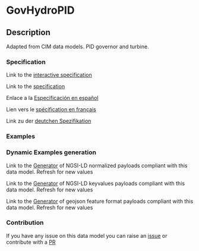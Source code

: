 # GovHydroPID

## Description 

Adapted from CIM data models. PID governor and turbine.
### Specification

Link to the [interactive specification](https://swagger.lab.fiware.org/?url=https://smart-data-models.github.io/dataModel.EnergyCIM/GovHydroPID/swagger.yaml)

Link to the [specification](https://smart-data-models.github.io/dataModel.EnergyCIM/GovHydroPID/doc/spec.md)

Enlace a la [Especificación en español](https://smart-data-models.github.io/dataModel.EnergyCIM/GovHydroPID/doc/spec_ES.md)

Lien vers le [spécification en français](https://smart-data-models.github.io/dataModel.EnergyCIM/GovHydroPID/doc/spec_FR.md)

Link zu der [deutchen Spezifikation](https://smart-data-models.github.io/dataModel.EnergyCIM/GovHydroPID/doc/spec_DE.md)
### Examples
### Dynamic Examples generation

Link to the [Generator](https://smartdatamodels.org/extra/ngsi-ld_generator_v0.92.php?schemaUrl=https://raw.githubusercontent.com/smart-data-models/dataModel.EnergyCIM/master/GovHydroPID/schema.json&email=info@smartdatamodels.org) of NGSI-LD normalized payloads compliant with this data model. Refresh for new values

Link to the [Generator](https://smartdatamodels.org/extra/ngsi-ld_generator_keyvalues_v0.92.php?schemaUrl=https://raw.githubusercontent.com/smart-data-models/dataModel.EnergyCIM/master/GovHydroPID/schema.json&email=info@smartdatamodels.org) of NGSI-LD keyvalues payloads compliant with this data model. Refresh for new values

Link to the [Generator](https://smartdatamodels.org/extra/geojson_features_generator_v1.0.php?schemaUrl=https://raw.githubusercontent.com/smart-data-models/dataModel.EnergyCIM/master/GovHydroPID/schema.json&email=info@smartdatamodels.org) of geojson feature format payloads compliant with this data model. Refresh for new values
### Contribution

 If you have any issue on this data model you can raise an [issue](https://github.com/smart-data-models/dataModel.EnergyCIM/issues)  or contribute with a [PR](https://github.com/smart-data-models/dataModel.EnergyCIM/pulls)